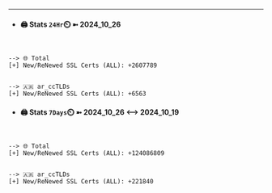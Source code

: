 

---
- #### 🖨️ **Stats** `24Hr`⏲️ ➼ 2024_10_26
```console


--> 🌐 Total
[+] New/ReNewed SSL Certs (ALL): +2607789


--> 🇦🇷 ar_ccTLDs
[+] New/ReNewed SSL Certs (ALL): +6563

```

- #### 🖨️ **Stats** `7Days`⏲️ ➼ 2024_10_26 <--> 2024_10_19
```console


--> 🌐 Total
[+] New/ReNewed SSL Certs (ALL): +124086809


--> 🇦🇷 ar_ccTLDs
[+] New/ReNewed SSL Certs (ALL): +221840

```

